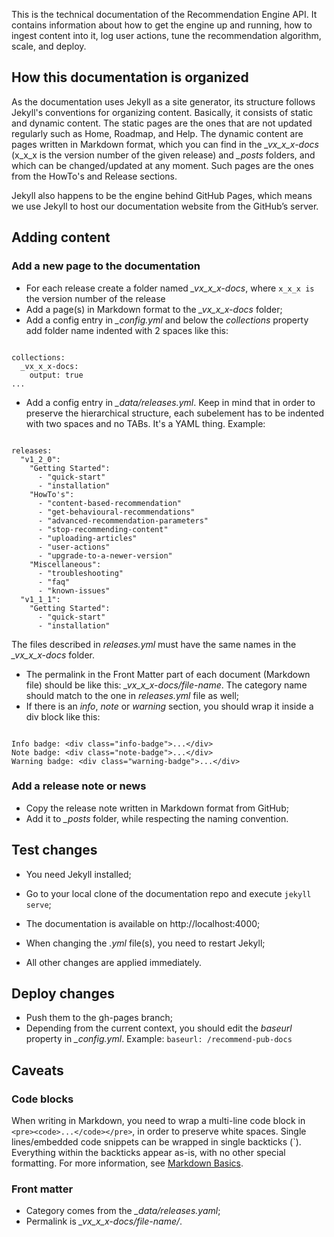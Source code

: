 This is the technical documentation of the Recommendation Engine API.
It contains information about how to get the engine up and running, how to ingest content into it, log user actions, tune the recommendation algorithm, scale, and deploy.

## How this documentation is organized

As the documentation uses Jekyll as a site generator, its structure follows Jekyll's conventions for organizing content. Basically, it consists of static and dynamic content. The static pages are the ones that are not updated regularly such as Home, Roadmap, and Help. The dynamic content are pages written in Markdown format, which you can find in the *_vx_x_x-docs* (x_x_x is the version number of the given release) and *_posts* folders, and which can be changed/updated at any moment. Such pages are the ones from the HowTo's and Release sections.

Jekyll also happens to be the engine behind GitHub Pages, which means we use Jekyll to host our documentation website from the GitHub’s server.

## Adding content

### Add a new page to the documentation

* For each release create a folder named *_vx_x_x-docs*, where <code>x_x_x is</code> the version number of the release
* Add a page(s) in Markdown format to the *_vx_x_x-docs* folder;
* Add a config entry in *_config.yml* and below the *collections* property add folder name indented with 2 spaces like this: 
<pre><code>
collections:
  _vx_x_x-docs:
    output: true
...
</code></pre>
* Add a config entry in *_data/releases.yml*. Keep in mind that in order to preserve the hierarchical structure, each subelement has to be indented with two spaces and no TABs. It's a YAML thing. Example:
<pre><code>
releases:
  "v1_2_0":
    "Getting Started":
      - "quick-start"
      - "installation"
    "HowTo's":
      - "content-based-recommendation"
      - "get-behavioural-recommendations"
      - "advanced-recommendation-parameters"
      - "stop-recommending-content"
      - "uploading-articles"
      - "user-actions"
      - "upgrade-to-a-newer-version"
    "Miscellaneous":
      - "troubleshooting"
      - "faq"
      - "known-issues"
  "v1_1_1":
    "Getting Started":
      - "quick-start"
      - "installation"
</code></pre>

The files described in *releases.yml* must have the same names in the *_vx_x_x-docs* folder.
* The permalink in the Front Matter part of each document (Markdown file) should be like this: *_vx_x_x-docs/file-name*. The category name should match to the one in *releases.yml* file as well;
* If there is an *info*, *note* or *warning* section, you should wrap it inside a div block like this:
<pre><code>
Info badge: &lt;div class="info-badge"&gt;...&lt;/div&gt;
Note badge: &lt;div class="note-badge"&gt;...&lt;/div&gt;
Warning badge: &lt;div class="warning-badge"&gt;...&lt;/div&gt;
</code></pre>

### Add a release note or news

* Copy the release note written in Markdown format from GitHub;
* Add it to *_posts* folder, while respecting the naming convention.

## Test changes

* You need Jekyll installed;
* Go to your local clone of the documentation repo and execute
`jekyll serve`;

* The documentation is available on http://localhost:4000;
* When changing the *.yml* file(s), you need to restart Jekyll;
* All other changes are applied immediately.

## Deploy changes

* Push them to the gh-pages branch;
* Depending from the current context, you should edit the *baseurl* property in *_config.yml*. Example: <code>baseurl: /recommend-pub-docs</code>

## Caveats

### Code blocks

When writing in Markdown, you need to wrap a multi-line code block in `<pre><code>...</code></pre>`, in order to preserve white spaces. Single lines/embedded code snippets can be wrapped in single backticks (`). Everything within the backticks appear as-is, with no other special formatting. For more information, see [Markdown Basics](https://help.github.com/articles/markdown-basics/). 

### Front matter

* Category comes from the *_data/releases.yaml*;
* Permalink is *_vx_x_x-docs/file-name/*.
